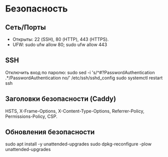 # Безопасность

## Сеть/Порты
- Открыты: 22 (SSH), 80 (HTTP), 443 (HTTPS).
- UFW: sudo ufw allow 80; sudo ufw allow 443

## SSH
Отключить вход по паролю:
sudo sed -i 's/^#\?PasswordAuthentication .*/PasswordAuthentication no/' /etc/ssh/sshd_config
sudo systemctl restart ssh

## Заголовки безопасности (Caddy)
HSTS, X-Frame-Options, X-Content-Type-Options, Referrer-Policy, Permissions-Policy, CSP.

## Обновления безопасности
sudo apt install -y unattended-upgrades
sudo dpkg-reconfigure -plow unattended-upgrades
